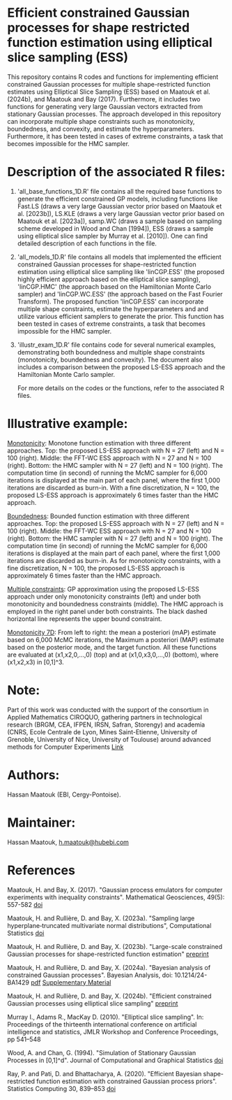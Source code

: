 # Efficient constrained Gaussian processes for shape restricted function estimation using elliptical slice sampling (ESS)
This repository contains R codes and functions for implementing efficient constrained Gaussian processes for multiple shape-restricted function estimates using Elliptical Slice Sampling (ESS) based on Maatouk et al. (2024b), and Maatouk and Bay (2017). Furthermore, it includes two functions for generating very large Gaussian vectors extracted from stationary Gaussian processes. The approach developed in this repository can incorporate multiple shape constraints such as monotonicity, boundedness, and convexity, and estimate the hyperparameters. Furthermore, it has been tested in cases of extreme constraints, a task that becomes impossible for the HMC sampler.

# Description of the associated R files:
1. 'all_base_functions_1D.R' file contains all the required base functions to generate the efficient constrained GP models, including functions like
Fast.LS (draws a very large Gaussian vector prior based on Maatouk et al. [2023b]), LS.KLE (draws a very large Gaussian vector prior based on Maatouk et al. [2023a]),
samp.WC (draws a sample based on sampling scheme developed in Wood and Chan [1994]), ESS (draws a sample using elliptical slice sampler by Murray et al. [2010]).
One can find detailed description of each functions in the file.
2. 'all_models_1D.R' file contains all models that implemented the efficient constrained Gaussian processes for shape-restricted function estimation using elliptical slice sampling like 'linCGP.ESS' (the proposed highly efficient approach based on the elliptical slice sampling), 'linCGP.HMC' (the approach based on the Hamiltonian Monte Carlo sampler) and 'linCGP.WC.ESS' (the approach based on the Fast Fourier Transform). The proposed function 'linCGP.ESS' can incorporate multiple shape constraints, estimate the hyperparameters and and utilize various efficient samplers to generate the prior. This function has been tested in cases of extreme constraints, a task that becomes impossible for the HMC sampler.
3. 'illustr_exam_1D.R' file contains code for several numerical examples, demonstrating both boundedness and multiple shape constraints (monotonicity, boundedness and convexity).
The document also includes a comparison between the proposed LS-ESS approach and the Hamiltonian Monte Carlo sampler.


   For more details on the codes or the functions, refer to the associated R files.


# Illustrative example:
[Monotonicity](https://github.com/maatouk/Efficient-constrained-GPs/blob/main/LS-ESSvsHMC_monotonicity.png): Monotone function estimation with three different approaches. Top: the proposed LS-ESS approach with N = 27 (left) and N = 100 (right). Middle: the FFT-WC ESS approach with N = 27 and N = 100 (right). Bottom: the HMC sampler with N = 27 (left) and N = 100 (right). The computation time (in second) of running the McMC sampler for 6,000 iterations is displayed at the main part of each panel, where the first 1,000 iterations are discarded as burn-in. With a fine discretization, N = 100, the proposed LS-ESS approach is approximately 6 times faster than the HMC approach.

[Boundedness](https://github.com/maatouk/Efficient-constrained-GPs/blob/main/LS-ESSvsHMV_boundedness.png): Bounded function estimation with three different approaches. Top: the proposed LS-ESS approach with N = 27 (left) and N = 100 (right). Middle: the FFT-WC ESS approach with N = 27 and N = 100 (right). Bottom: the HMC sampler with N = 27 (left) and N = 100 (right). The computation time (in second) of running the McMC sampler for 6,000 iterations is displayed at the main part of each panel, where the first 1,000 iterations are discarded as burn-in. As for monotonicity constraints, with a fine discretization, N = 100, the proposed LS-ESS approach is approximately 6 times faster than the HMC approach.

[Multiple constraints](https://github.com/maatouk/Efficient-constrained-GPs/blob/main/multiple-shape-constr.png): GP approximation using the proposed LS-ESS approach under only monotonicity constraints (left) and under both monotonicity and boundedness constraints (middle). The HMC approach is employed in the right panel under both constraints. The black dashed horizontal line represents the upper bound constraint.

[Monotonicity 7D](https://github.com/maatouk/Efficient-constrained-GPs/blob/main/monotonicity-7D.png): From left to right: the mean a posteriori (mAP) estimate based on 6,000 McMC iterations, the Maximum a posteriori (MAP) estimate based on the posterior mode, and the target function. All these functions are evaluated at (x1,x2,0,...,0) (top) and at (x1,0,x3,0,...,0) (bottom), where (x1,x2,x3) in [0,1]^3.


# Note:
Part of this work was conducted with the support of the consortium in Applied Mathematics CIROQUO, gathering partners in technological research (BRGM, CEA, IFPEN, IRSN, Safran, Storengy) and academia (CNRS, Ecole Centrale de Lyon, Mines Saint-Etienne, University of Grenoble, University of Nice, University of Toulouse) around advanced methods for Computer Experiments [Link]( https://doi.org/10.5281/zenodo.65812)

# Authors:
Hassan Maatouk (EBI, Cergy-Pontoise).

# Maintainer: 
Hassan Maatouk, h.maatouk@hubebi.com

# References
Maatouk, H. and Bay, X. (2017). "Gaussian process emulators for computer experiments with inequality constraints". Mathematical Geosciences, 49(5): 557-582 [doi](https://link.springer.com/article/10.1007/s11004-017-9673-2)

Maatouk, H. and Rullière, D. and Bay, X. (2023a). "Sampling large hyperplane‐truncated multivariate normal distributions", Computational Statistics [doi](https://link.springer.com/article/10.1007/s00180-023-01416-7)

Maatouk, H. and Rullière, D. and Bay, X. (2023b). "Large-scale constrained Gaussian processes for shape-restricted function estimation" [preprint](https://hal.science/hal-04348962/document)


Maatouk, H. and Rullière, D. and Bay, X. (2024a). "Bayesian analysis of constrained Gaussian processes". Bayesian Analysis, doi: 10.1214/24-BA1429
[pdf](https://projecteuclid.org/journals/bayesian-analysis/advance-publication/Bayesian-Analysis-of-Constrained-Gaussian-Processes/10.1214/24-BA1429.full) [Supplementary Material](https://doi.org/10.1214/24-BA1429SUPP)

Maatouk, H. and Rullière, D. and Bay, X. (2024b). "Efficient constrained Gaussian processes using elliptical slice sampling" [preprint](https://hal.science/hal-04496474)

Murray I., Adams R., MacKay D. (2010). "Elliptical slice sampling". In: Proceedings of the thirteenth international conference on artificial intelligence and statistics, JMLR Workshop and Conference Proceedings, pp 541–548

Wood, A. and Chan, G. (1994). "Simulation of Stationary Gaussian Processes in [0,1]^d". Journal of Computational and Graphical Statistics [doi](https://www.jstor.org/stable/1390903)

Ray, P. and Pati, D. and Bhattacharya, A. (2020). "Efficient Bayesian shape-restricted function estimation with constrained Gaussian process priors". Statistics Computing 30, 839–853 [doi](https://link.springer.com/article/10.1007/s11222-020-09922-0) 
